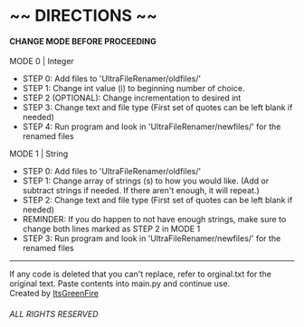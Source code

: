 # ~~ DIRECTIONS ~~
#### CHANGE MODE BEFORE PROCEEDING
MODE 0 | Integer
- STEP 0: Add files to 'UltraFileRenamer/oldfiles/'  
- STEP 1: Change int value (i) to beginning number of choice.  
- STEP 2 (OPTIONAL): Change incrementation to desired int  
- STEP 3: Change text and file type (First set of quotes can be left blank if needed)  
- STEP 4: Run program and look in 'UltraFileRenamer/newfiles/' for the renamed files  

MODE 1 | String
- STEP 0: Add files to 'UltraFileRenamer/oldfiles/'  
- STEP 1: Change array of strings (s) to how you would like. (Add or subtract strings if needed. If there aren't enough, it will repeat.)  
- STEP 2: Change text and file type (First set of quotes can be left blank if needed)  
- REMINDER: If you do happen to not have enough strings, make sure to change both lines marked as STEP 2 in MODE 1
- STEP 3: Run program and look in 'UltraFileRenamer/newfiles/' for the renamed files  
---
If any code is deleted that you can't replace, refer to orginal.txt for the original text. Paste contents into main.py and continue use.  
Created by [ItsGreenFire](https://www.github.com/itsgreenfire)

###### ALL RIGHTS RESERVED
